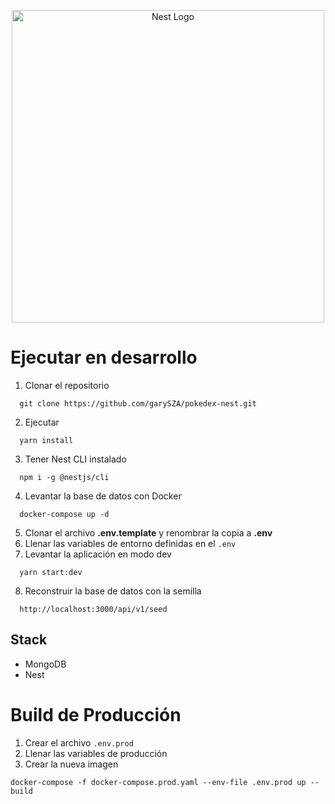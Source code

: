 <p align="center">
  <a href="http://nestjs.com/" target="blank"><img src="https://nestjs.com/img/logo-small.svg" width="500" alt="Nest Logo" /></a>
</p>


# Ejecutar en desarrollo

1. Clonar el repositorio
```
  git clone https://github.com/garySZA/pokedex-nest.git
```
2. Ejecutar 
```
  yarn install
```
3. Tener Nest CLI instalado
```
  npm i -g @nestjs/cli
```
4. Levantar la base de datos con Docker
```
  docker-compose up -d
```
5. Clonar el archivo __.env.template__ y renombrar la copia a __.env__
6. Llenar las variables de entorno definidas en el ```.env```
7. Levantar la aplicación en modo dev
```
  yarn start:dev
```
8. Reconstruir la base de datos con la semilla
```
  http://localhost:3000/api/v1/seed
```

## Stack
* MongoDB
* Nest

# Build de Producción
1. Crear el archivo ```.env.prod```
2. Llenar las variables de producción
3. Crear la nueva imagen
```
docker-compose -f docker-compose.prod.yaml --env-file .env.prod up --build
```